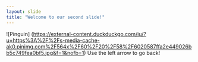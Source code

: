 ```yaml
---
layout: slide
title: "Welcome to our second slide!"
---
```

![Pinguin] (https://external-content.duckduckgo.com/iu/?u=https%3A%2F%2Fs-media-cache-ak0.pinimg.com%2F564x%2F60%2F20%2F58%2F6020587ffa2e449026bb5c749fea0bf5.jpg&f=1&nofb=1)
Use the left arrow to go back!
